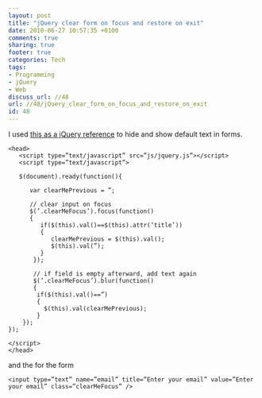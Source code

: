 ```yaml
---
layout: post
title: "jQuery clear form on focus and restore on exit"
date: 2010-06-27 10:57:35 +0100 
comments: true
sharing: true
footer: true
categories: Tech
tags:
- Programming
- jQuery
- Web
discuss_url: //48
url: //48/jQuery_clear_form_on_focus_and_restore_on_exit
id: 48
---
```

I used [this as a jQuery reference][jquery] to hide and show default text in forms.

    <head>
       <script type=”text/javascript” src=”js/jquery.js”></script>
       <script type=”text/javascript”>

       $(document).ready(function(){

          var clearMePrevious = ”;

          // clear input on focus
          $(’.clearMeFocus’).focus(function()
          {
             if($(this).val()==$(this).attr(’title’))
             {
                clearMePrevious = $(this).val();
                $(this).val(”);
             }
           });

           // if field is empty afterward, add text again
           $(’.clearMeFocus’).blur(function()
           {
            if($(this).val()==”)
            {
              $(this).val(clearMePrevious);
            }
        });
    });

    </script>
    </head>

and the for the form 

    <input type=”text” name=”email” title=”Enter your email” value=”Enter your email” class=”clearMeFocus” />


[jquery]:http://www.eggchops.com/web-stuff/jquery/jquery-clear-focus-function/
